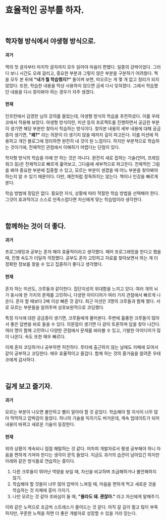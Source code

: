 # 효율적인 공부를 하자.

<br>

## 학자형 방식에서 야생형 방식으로.

#### 과거

책의 첫 글자부터 마지막 글자까지 모두 읽어야 마음이 편했다. 일종의 강박이었다. 그러다 보니 시간도 오래 걸리고, 중요한 부분과 그렇지 않은 부분을 구분하기 어려웠다. 책을 모두 본 뒤에 __"내가 뭘 학습했지?"__ 돌이켜 보면, 떠오르는 게 몇 개 없고 정리가 되지 않았다. 또한, 학습한 내용을 막상 사용하지 않으면 금세 다시 잊혀졌다. 그래서 학습했던 내용을 다시 찾아봐야 하는 경우가 자주 생겼다.

#### 현재

인프런에서 김영한 님의 강의를 들었는데, 야생형 방식의 학습을 추천하셨다. 이를 우테코에서 적용해 보았다. 야생형 방식이란, 미션 등의 프로젝트를 진행하면서 궁금한 부분이 생기면 해당 부분만 찾아서 학습하는 방식이다. 찾아본 내용의 세부 내용에 대해 궁금증이 생기면, __"왜?"__ 라는 의문이 더 생기지 않을 때까지 깊이 파고든다. 이를 미션에 적용하고 개인 블로그에 정리하면 완전히 내 것이 된 느낌이다. 하지만 부분적으로 학습하는 것이기에, 전체적인 관점에서 이해하기 어렵다는 단점이 있다.

학자형 방식의 학습을 아예 안 하는 것은 아니다. 완전히 새로 접하는 기술(언어, 프레임워크 등)은 전체적으로 빠르게 훑어보고, 그다음에 세부적으로 파고든다. 전체적인 그림을 봐야 중요한 부분에 집중할 수 있고, 모르는 부분이 생겼을 때 어느 부분을 찾아봐야 하는지 알 수 있기 때문이다. 다만, 예전처럼 정독하지는 않는다. 책이나 인강을 빠르게 본다.

학습 방법에 정답은 없다. 필요한 지식, 상황에 따라 적절한 학습 방법을 선택해야 한다. 그것이 효과적이고 스스로 만족스럽다면 자신에게 맞는 학습법이라 생각한다.

<br>

## 함께하는 것이 더 좋다.

#### 과거

프로그래밍과 공부는 혼자 해야 효율적이라고 생각했다. 페어 프로그래밍을 한다고 했을 때, 진행 속도가 더딜까 걱정했다. 공부도 혼자 고민하고 자료를 찾아보면서 하는 게 더 정확한 정보를 찾을 수 있고 집중하기 좋다고 생각했다.

#### 현재

혼자 하는 미션도, 크루들과 같이한다. 집단지성의 위대함을 느끼고 있다. 여러 개의 뇌가 동시에 한 가지의 문제를 고민하니, 다양한 아이디어가 여러 가지 관점에서 빠르게 나온다. 혼자 할 때보다 2배 이상 빠른 것 같다. 최근 미션은 3명의 크루들과 함께 했다. 서로 모르는 부분들을 알려주며 상호보완적으로 코딩했다. 



특정 지식에 대한 궁금증이 생기면, 크루들에게 물어본다. 주변에 훌륭한 크루들이 많아서 좋은 답변을 바로 들을 수 있다. 의문점이 생기면 다 같이 토론하며 답을 찾아 나간다. 여러 명이 함께 고민하니 다양한 관점에서 문제를 바라볼 수 있고, 기발한 아이디어가 많이 나온다. 속도 또한 매우 빠르다.



이제 혼자 코딩하거나 공부하면 허전하다. 루터에 출근하지 않는 날에도 카페에 모여서 같이 공부하고 코딩한다. 매우 효율적이고 즐겁다. 함께 하는 것의 즐거움을 알려준 우테코에게 감사하다.

<br>

## 길게 보고 즐기자.

#### 과거

모르는 부분이 나오면 불안하고 빨리 알아야 할 것 같았다. 학습해야 할 지식이 너무 많아 막막하고 압박감이 들었다. 하나의 기술을 익히기도 버거운데, 계속 업데이트가 되어 내용이 바뀌고 새로운 기술이 등장한다.

#### 현재

위의 상황이 계속되니 점점 해탈하는 것 같다. 어차피 개발자로서 평생 공부해야 하니 마음을 편하게 가져야 한다는 생각이 문득 들었다. 지금도 과거의 습관이 남아있긴 하지만 아래와 같은 방식들로 연습하는 중이다. 

1. 다른 크루들이 뛰어난 역량을 보일 때, 자신을 비교하며 조급해하거나 불안해하지 않기. 
2. 학습해야 할 것들이 너무 많아 압박이 느껴질 때, 마음을 편하게 먹고 새로운 것을 학습하는 것 자체에 흥미 가지기. 
3. 나만 모르는 것 같아 조바심이 들 때, __"몰라도 돼. 괜찮아."__ 라고 자신에게 말해주기.

이와 같은 노력으로 조금씩 스트레스가 줄어드는 것 같다. 아직 갈 길이 멀고 많이 부족하지만, 꾸준한 노력을 하면 더 좋은 개발자로 성장할 수 있을 거라 믿는다.

